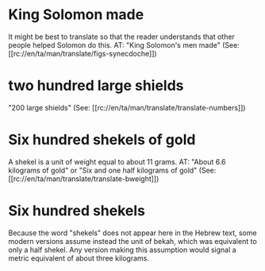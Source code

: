 # King Solomon made

It might be best to translate so that the reader understands that other people helped Solomon do this. AT: "King Solomon's men made" (See: [[rc://en/ta/man/translate/figs-synecdoche]])

# two hundred large shields

"200 large shields" (See: [[rc://en/ta/man/translate/translate-numbers]])

# Six hundred shekels of gold

A shekel is a unit of weight equal to about 11 grams. AT: "About 6.6 kilograms of gold" or "Six and one half kilograms of gold" (See: [[rc://en/ta/man/translate/translate-bweight]])

# Six hundred shekels

Because the word "shekels" does not appear here in the Hebrew text, some modern versions assume instead the unit of bekah, which was equivalent to only a half shekel. Any version making this assumption would signal a metric equivalent of about three kilograms.

